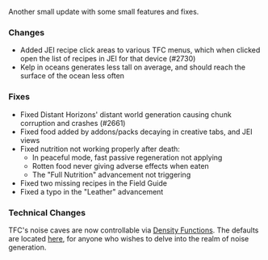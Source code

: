Another small update with some small features and fixes.

### Changes

- Added JEI recipe click areas to various TFC menus, which when clicked open the list of recipes in JEI for that device (#2730)
- Kelp in oceans generates less tall on average, and should reach the surface of the ocean less often

### Fixes

- Fixed Distant Horizons' distant world generation causing chunk corruption and crashes (#2661)
- Fixed food added by addons/packs decaying in creative tabs, and JEI views
- Fixed nutrition not working properly after death:
  - In peaceful mode, fast passive regeneration not applying
  - Rotten food never giving adverse effects when eaten
  - The "Full Nutrition" advancement not triggering
- Fixed two missing recipes in the Field Guide
- Fixed a typo in the "Leather" advancement


### Technical Changes

TFC's noise caves are now controllable via [Density Functions](https://minecraft.fandom.com/wiki/Density_function). The defaults are located [here](https://github.com/TerraFirmaCraft/TerraFirmaCraft/tree/1.20.x/src/generated/resources/data/tfc/worldgen/density_function), for anyone who wishes to delve into the realm of noise generation.

